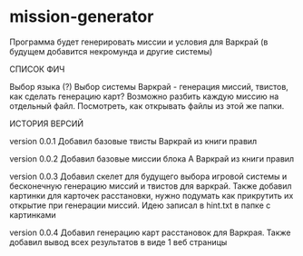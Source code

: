 # mission-generator
Программа будет генерировать миссии и условия для Варкрай (в будущем добавится некромунда и другие системы)


СПИСОК ФИЧ

Выбор языка (?)
Выбор системы
Варкрай - генерация миссий, твистов, как сделать генерацию карт?
Возможно разбить каждую миссию на отдельный файл. Посмотреть, как открывать файлы из этой же папки. 


ИСТОРИЯ ВЕРСИЙ

version 0.0.1 
Добавил базовые твисты Варкрай из книги правил

version 0.0.2
Добавил базовые миссии блока А Варкрай из книги правил

version 0.0.3
Добавил скелет для будущего выбора игровой системы и бесконечную генерацию миссий и твистов для варкрай. Также добавил картинки для карточек расстановки, нужно подумать как прикрутить их открытие при генерации миссий. 
Идею записал в hint.txt в папке с картинками 

version 0.0.4
Добавил генерацию карт расстановок для Варкрая. Также добавил вывод всех результатов в виде 1 веб страницы 
